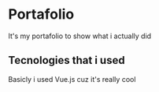 # Portafolio
It's my portafolio to show what i actually did

## Tecnologies that i used

Basicly i used Vue.js cuz it's really cool 
